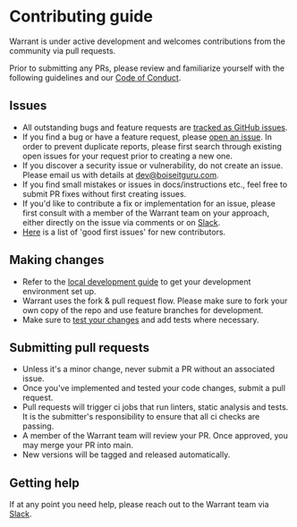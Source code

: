 # Contributing guide

Warrant is under active development and welcomes contributions from the community via pull requests.

Prior to submitting any PRs, please review and familiarize yourself with the following guidelines and our [Code of Conduct](/CODE_OF_CONDUCT.md).

## Issues

- All outstanding bugs and feature requests are [tracked as GitHub issues](https://github.com/forge4flow/forge4flow-core/issues).
- If you find a bug or have a feature request, please [open an issue](https://github.com/forge4flow/forge4flow-core/issues/new/choose). In order to prevent duplicate reports, please first search through existing open issues for your request prior to creating a new one.
- If you discover a security issue or vulnerability, do not create an issue. Please email us with details at dev@boiseitguru.com.
- If you find small mistakes or issues in docs/instructions etc., feel free to submit PR fixes without first creating issues.
- If you'd like to contribute a fix or implementation for an issue, please first consult with a member of the Warrant team on your approach, either directly on the issue via comments or on [Slack](https://join.slack.com/t/warrantcommunity/shared_invite/zt-12g84updv-5l1pktJf2bI5WIKN4_~f4w).
- [Here](https://github.com/forge4flow/forge4flow-core/issues?q=is%3Aissue+is%3Aopen+label%3A%22good+first+issue%22) is a list of 'good first issues' for new contributors.

## Making changes

- Refer to the [local development guide](/development.md) to get your development environment set up.
- Warrant uses the fork & pull request flow. Please make sure to fork your own copy of the repo and use feature branches for development.
- Make sure to [test your changes](/development.md#running-tests) and add tests where necessary.

## Submitting pull requests

- Unless it's a minor change, never submit a PR without an associated issue.
- Once you've implemented and tested your code changes, submit a pull request.
- Pull requests will trigger ci jobs that run linters, static analysis and tests. It is the submitter's responsibility to ensure that all ci checks are passing.
- A member of the Warrant team will review your PR. Once approved, you may merge your PR into main.
- New versions will be tagged and released automatically.

## Getting help

If at any point you need help, please reach out to the Warrant team via [Slack](https://join.slack.com/t/warrantcommunity/shared_invite/zt-12g84updv-5l1pktJf2bI5WIKN4_~f4w).
